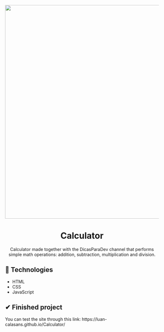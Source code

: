 <div align="center">
  <img src="https://user-images.githubusercontent.com/69552520/167265666-912ea289-5482-4c9e-b9fd-8875d4c62f8b.png" width="700px">
  <h1>Calculator</h1>
  <p> Calculator made together with the DicasParaDev channel that performs simple math operations: addition, subtraction, multiplication and division.</p>
</div>

<h2>🚀 Technologies</h2>
<ul>
  <li>HTML</li>
  <li>CSS</li>
  <li>JavaScript</li>
</ul>

<h2>✔ Finished project</h2>
<p>You can test the site through this link: https://luan-calasans.github.io/Calculator/</p>
